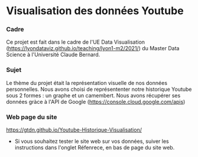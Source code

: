 # Visualisation des données Youtube

### Cadre
Ce projet est fait dans le cadre de l'UE Data Visualisation (https://lyondataviz.github.io/teaching/lyon1-m2/2021/) du Master Data Science à l'Université Claude Bernard. 

### Sujet
Le thème du projet était la représentation visuelle de nos données personnelles. Nous avons choisi de représententer notre historique Youtube sous 2 formes : un graphe  et un camembert. 
Nous avons récupérer ses données gràce à l'API de Google (https://console.cloud.google.com/apis)

### Web page du site 
https://gtdn.github.io/Youtube-Historique-Visualisation/

- Si vous souhaitez tester le site web sur vos données, suiver les instructions dans l'onglet Réfenrece, en bas de page du site web.